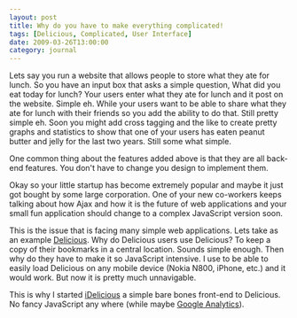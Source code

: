 ```yaml
---
layout: post
title: Why do you have to make everything complicated!
tags: [Delicious, Complicated, User Interface]
date: 2009-03-26T13:00:00
category: journal
---
```


<p>Lets say you run a website that allows people to store what they ate for lunch. So you have an input box that asks a simple question, What did you eat today for lunch? Your users enter what they ate for lunch and it post on the website. Simple eh. While your users want to be able to share what they ate for lunch with their friends so you add the ability to do that. Still pretty simple eh. Soon you might add cross tagging and the like to create pretty graphs and statistics to show that one of your users has eaten peanut butter and jelly for the last two years. Still some what simple.</p>

<p>One common thing about the features added above is that they are all back-end features. You don't have to change you design to implement them.</p>

<p>Okay so your little startup has become extremely popular and maybe it just got bought by some large corporation. One of your new co-workers keeps talking about how Ajax and how it is the future of web applications and your small fun application should change to a complex JavaScript version soon.</p>

<p>This is the issue that is facing many simple web applications. Lets take as an example <a href="http://delicious.com/">Delicious</a>. Why do Delicious users use Delicious? To keep a copy of their bookmarks in a central location. Sounds simple enough. Then why do they have to make it so JavaScript intensive. I use to be able to easily load Delicious on any mobile device (Nokia N800, iPhone, etc.) and it would work. But now it is pretty much unnavigable.</p>

<p>This is why I started <a href="http://i-del-icio-us.appspot.com" rel="me">iDelicious</a> a simple bare bones front-end to Delicious. No fancy JavaScript any where (while maybe <a href="http://google.com/analytics">Google Analytics</a>).</p>